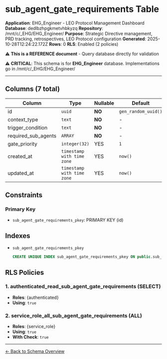 # sub_agent_gate_requirements Table

**Application**: EHG_Engineer - LEO Protocol Management Dashboard
**Database**: dedlbzhpgkmetvhbkyzq
**Repository**: /mnt/c/_EHG/EHG_Engineer/
**Purpose**: Strategic Directive management, PRD tracking, retrospectives, LEO Protocol configuration
**Generated**: 2025-10-28T12:24:22.172Z
**Rows**: 0
**RLS**: Enabled (2 policies)

⚠️ **This is a REFERENCE document** - Query database directly for validation

⚠️ **CRITICAL**: This schema is for **EHG_Engineer** database. Implementations go in /mnt/c/_EHG/EHG_Engineer/

---

## Columns (7 total)

| Column | Type | Nullable | Default | Description |
|--------|------|----------|---------|-------------|
| id | `uuid` | **NO** | `gen_random_uuid()` | - |
| context_type | `text` | **NO** | - | - |
| trigger_condition | `text` | **NO** | - | - |
| required_sub_agents | `ARRAY` | **NO** | - | - |
| gate_priority | `integer(32)` | YES | `1` | - |
| created_at | `timestamp with time zone` | YES | `now()` | - |
| updated_at | `timestamp with time zone` | YES | `now()` | - |

## Constraints

### Primary Key
- `sub_agent_gate_requirements_pkey`: PRIMARY KEY (id)

## Indexes

- `sub_agent_gate_requirements_pkey`
  ```sql
  CREATE UNIQUE INDEX sub_agent_gate_requirements_pkey ON public.sub_agent_gate_requirements USING btree (id)
  ```

## RLS Policies

### 1. authenticated_read_sub_agent_gate_requirements (SELECT)

- **Roles**: {authenticated}
- **Using**: `true`

### 2. service_role_all_sub_agent_gate_requirements (ALL)

- **Roles**: {service_role}
- **Using**: `true`
- **With Check**: `true`

---

[← Back to Schema Overview](../database-schema-overview.md)
